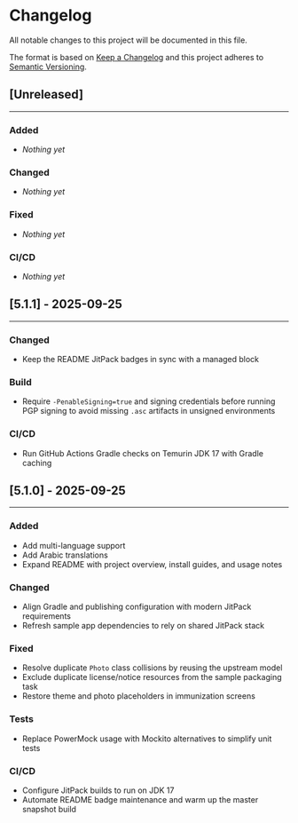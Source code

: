 # Changelog
All notable changes to this project will be documented in this file.

The format is based on [Keep a Changelog](http://keepachangelog.com/en/1.0.0/)
and this project adheres to [Semantic Versioning](http://semver.org/spec/v2.0.0.html).

## [Unreleased]
----------------------

### Added

- _Nothing yet_

### Changed

- _Nothing yet_

### Fixed

- _Nothing yet_

### CI/CD

- _Nothing yet_

## [5.1.1] - 2025-09-25
----------------------

### Changed

- Keep the README JitPack badges in sync with a managed block

### Build

- Require `-PenableSigning=true` and signing credentials before running PGP signing to avoid missing `.asc` artifacts in unsigned environments

### CI/CD

- Run GitHub Actions Gradle checks on Temurin JDK 17 with Gradle caching

## [5.1.0] - 2025-09-25
----------------------

### Added

- Add multi-language support
- Add Arabic translations
- Expand README with project overview, install guides, and usage notes

### Changed

- Align Gradle and publishing configuration with modern JitPack requirements
- Refresh sample app dependencies to rely on shared JitPack stack

### Fixed

- Resolve duplicate `Photo` class collisions by reusing the upstream model
- Exclude duplicate license/notice resources from the sample packaging task
- Restore theme and photo placeholders in immunization screens

### Tests

- Replace PowerMock usage with Mockito alternatives to simplify unit tests

### CI/CD

- Configure JitPack builds to run on JDK 17
- Automate README badge maintenance and warm up the master snapshot build
